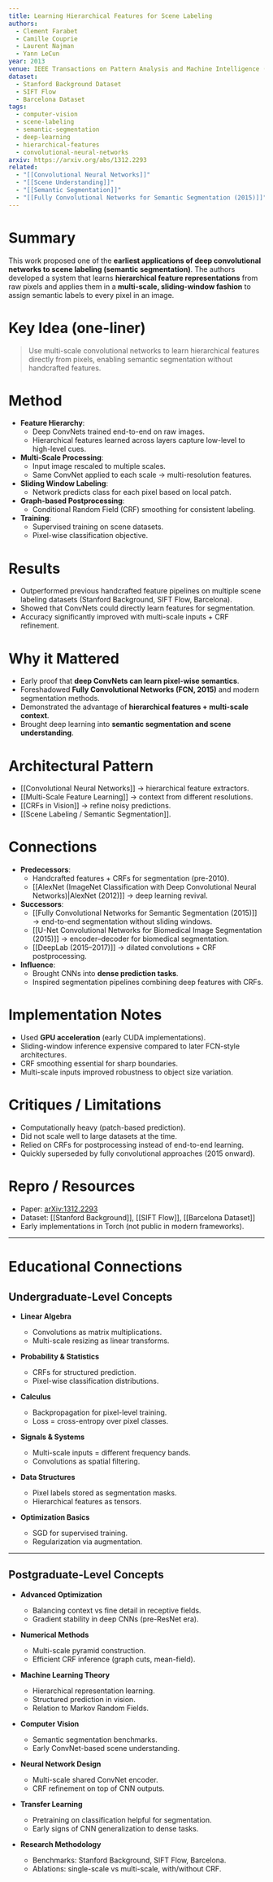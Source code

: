 ```yaml
---
title: Learning Hierarchical Features for Scene Labeling
authors:
  - Clement Farabet
  - Camille Couprie
  - Laurent Najman
  - Yann LeCun
year: 2013
venue: IEEE Transactions on Pattern Analysis and Machine Intelligence (TPAMI 2013), earlier versions in CVPR 2012
dataset:
  - Stanford Background Dataset
  - SIFT Flow
  - Barcelona Dataset
tags:
  - computer-vision
  - scene-labeling
  - semantic-segmentation
  - deep-learning
  - hierarchical-features
  - convolutional-neural-networks
arxiv: https://arxiv.org/abs/1312.2293
related:
  - "[[Convolutional Neural Networks]]"
  - "[[Scene Understanding]]"
  - "[[Semantic Segmentation]]"
  - "[[Fully Convolutional Networks for Semantic Segmentation (2015)]]"
---
```


# Summary
This work proposed one of the **earliest applications of deep convolutional networks to scene labeling (semantic segmentation)**. The authors developed a system that learns **hierarchical feature representations** from raw pixels and applies them in a **multi-scale, sliding-window fashion** to assign semantic labels to every pixel in an image.

# Key Idea (one-liner)
> Use multi-scale convolutional networks to learn hierarchical features directly from pixels, enabling semantic segmentation without handcrafted features.

# Method
- **Feature Hierarchy**:
  - Deep ConvNets trained end-to-end on raw images.
  - Hierarchical features learned across layers capture low-level to high-level cues.
- **Multi-Scale Processing**:
  - Input image rescaled to multiple scales.
  - Same ConvNet applied to each scale → multi-resolution features.
- **Sliding Window Labeling**:
  - Network predicts class for each pixel based on local patch.
- **Graph-based Postprocessing**:
  - Conditional Random Field (CRF) smoothing for consistent labeling.
- **Training**:
  - Supervised training on scene datasets.
  - Pixel-wise classification objective.

# Results
- Outperformed previous handcrafted feature pipelines on multiple scene labeling datasets (Stanford Background, SIFT Flow, Barcelona).  
- Showed that ConvNets could directly learn features for segmentation.  
- Accuracy significantly improved with multi-scale inputs + CRF refinement.  

# Why it Mattered
- Early proof that **deep ConvNets can learn pixel-wise semantics**.  
- Foreshadowed **Fully Convolutional Networks (FCN, 2015)** and modern segmentation methods.  
- Demonstrated the advantage of **hierarchical features + multi-scale context**.  
- Brought deep learning into **semantic segmentation and scene understanding**.  

# Architectural Pattern
- [[Convolutional Neural Networks]] → hierarchical feature extractors.  
- [[Multi-Scale Feature Learning]] → context from different resolutions.  
- [[CRFs in Vision]] → refine noisy predictions.  
- [[Scene Labeling / Semantic Segmentation]].  

# Connections
- **Predecessors**:
  - Handcrafted features + CRFs for segmentation (pre-2010).  
  - [[AlexNet (ImageNet Classification with Deep Convolutional Neural Networks)|AlexNet (2012)]] → deep learning revival.  
- **Successors**:
  - [[Fully Convolutional Networks for Semantic Segmentation (2015)]] → end-to-end segmentation without sliding windows.  
  - [[U-Net Convolutional Networks for Biomedical Image Segmentation (2015)]] → encoder–decoder for biomedical segmentation.  
  - [[DeepLab (2015–2017)]] → dilated convolutions + CRF postprocessing.  
- **Influence**:
  - Brought CNNs into **dense prediction tasks**.  
  - Inspired segmentation pipelines combining deep features with CRFs.  

# Implementation Notes
- Used **GPU acceleration** (early CUDA implementations).  
- Sliding-window inference expensive compared to later FCN-style architectures.  
- CRF smoothing essential for sharp boundaries.  
- Multi-scale inputs improved robustness to object size variation.  

# Critiques / Limitations
- Computationally heavy (patch-based prediction).  
- Did not scale well to large datasets at the time.  
- Relied on CRFs for postprocessing instead of end-to-end learning.  
- Quickly superseded by fully convolutional approaches (2015 onward).  

# Repro / Resources
- Paper: [arXiv:1312.2293](https://arxiv.org/abs/1312.2293)  
- Dataset: [[Stanford Background]], [[SIFT Flow]], [[Barcelona Dataset]]  
- Early implementations in Torch (not public in modern frameworks).  

---

# Educational Connections

## Undergraduate-Level Concepts
- **Linear Algebra**
  - Convolutions as matrix multiplications.  
  - Multi-scale resizing as linear transforms.  

- **Probability & Statistics**
  - CRFs for structured prediction.  
  - Pixel-wise classification distributions.  

- **Calculus**
  - Backpropagation for pixel-level training.  
  - Loss = cross-entropy over pixel classes.  

- **Signals & Systems**
  - Multi-scale inputs = different frequency bands.  
  - Convolutions as spatial filtering.  

- **Data Structures**
  - Pixel labels stored as segmentation masks.  
  - Hierarchical features as tensors.  

- **Optimization Basics**
  - SGD for supervised training.  
  - Regularization via augmentation.  

---

## Postgraduate-Level Concepts
- **Advanced Optimization**
  - Balancing context vs fine detail in receptive fields.  
  - Gradient stability in deep CNNs (pre-ResNet era).  

- **Numerical Methods**
  - Multi-scale pyramid construction.  
  - Efficient CRF inference (graph cuts, mean-field).  

- **Machine Learning Theory**
  - Hierarchical representation learning.  
  - Structured prediction in vision.  
  - Relation to Markov Random Fields.  

- **Computer Vision**
  - Semantic segmentation benchmarks.  
  - Early ConvNet-based scene understanding.  

- **Neural Network Design**
  - Multi-scale shared ConvNet encoder.  
  - CRF refinement on top of CNN outputs.  

- **Transfer Learning**
  - Pretraining on classification helpful for segmentation.  
  - Early signs of CNN generalization to dense tasks.  

- **Research Methodology**
  - Benchmarks: Stanford Background, SIFT Flow, Barcelona.  
  - Ablations: single-scale vs multi-scale, with/without CRF.  
